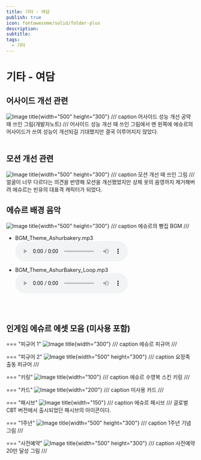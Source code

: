 ```yaml
---
title: 기타 - 여담
publish: true
icon: fontawesome/solid/folder-plus
description: 
subtitle: 
tags:
  - 기타
---
```


# 기타 - 여담

## 어사이드 개선 관련
![Image title](https://vitamink1.github.io/mkdocs-test/assets/others/aside.gif){width="500" height="300"}
/// caption
어사이드 성능 개선 공약 때 쓰인 그림(개발자노트)
///
어사이드 성능 개선 때 쓰인 그림에서 맨 왼쪽에 에슈르의 어사이드가 쓰여 성능이 개선되길 기대했지만 결국 이루어지지 않았다.
<br>
<br>

## 모션 개선 관련
![Image title](https://vitamink1.github.io/mkdocs-test/assets/others/animchange.gif){width="500" height="300"}
/// caption
모션 개선 때 쓰인 그림
///
얼굴이 너무 다르다는 의견을 반영해 모션을 개선했었지만 상체 옷의 음영까지 제거해버려 에슈르는 빈유의 대표격 캐릭터가 되었다.

## 에슈르 배경 음악
![Image title](https://vitamink1.github.io/mkdocs-test/assets/others/bgm.png){width="500" height="300"}
/// caption
에슈르의 빵집 BGM
///

+ BGM_Theme_Ashurbakery.mp3
![type:audio](https://vitamink1.github.io/mkdocs-test/assets/audio/BGM_Theme_Ashurbakery.mp3)

+ BGM_Theme_AshurBakery_Loop.mp3
![type:audio](https://vitamink1.github.io/mkdocs-test/assets/audio/BGM_Theme_AshurBakery_Loop.mp3)

<br>
<br>

## 인게임 에슈르 에셋 모음 (미사용 포함)
=== "피규어 1"
    ![Image title](https://vitamink1.github.io/mkdocs-test/assets/others/fig1.png){width="300"}
    /// caption
    에슈르 피규어
    ///

=== "피규어 2"
    ![Image title](https://vitamink1.github.io/mkdocs-test/assets/others/fig2.png){width="500" height="300"}
    /// caption
    요정족 출동 피규어
    ///

=== "키링"
    ![Image title](https://vitamink1.github.io/mkdocs-test/assets/others/keyring.png){width="100"}
    /// caption
    에슈르 수영복 스킨 키링
    ///

=== "카드"
    ![Image title](https://vitamink1.github.io/mkdocs-test/assets/others/card1.png){width="200"}
    /// caption
    미사용 카드
    ///

=== "패시브"
    ![Image title](https://vitamink1.github.io/mkdocs-test/assets/others/passive.png){width="150"}
    /// caption
    에슈르 패시브
    ///
    글로벌 CBT 버전에서 출시되었던 패시브의 아이콘이다.

=== "1주년"
    ![Image title](https://vitamink1.github.io/mkdocs-test/assets/others/1stanni.png){width="500" height="300"}
    /// caption
    1주년 기념 그림
    ///

=== "사전예약"
    ![Image title](https://vitamink1.github.io/mkdocs-test/assets/others/register.png){width="500" height="300"}
    /// caption
    사전예약 20만 달성 그림
    ///



